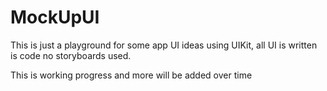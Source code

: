 # MockUpUI
This is just a playground for some app UI ideas using UIKit, all UI is written is code no storyboards used.

This is  working progress and more will be added over time

